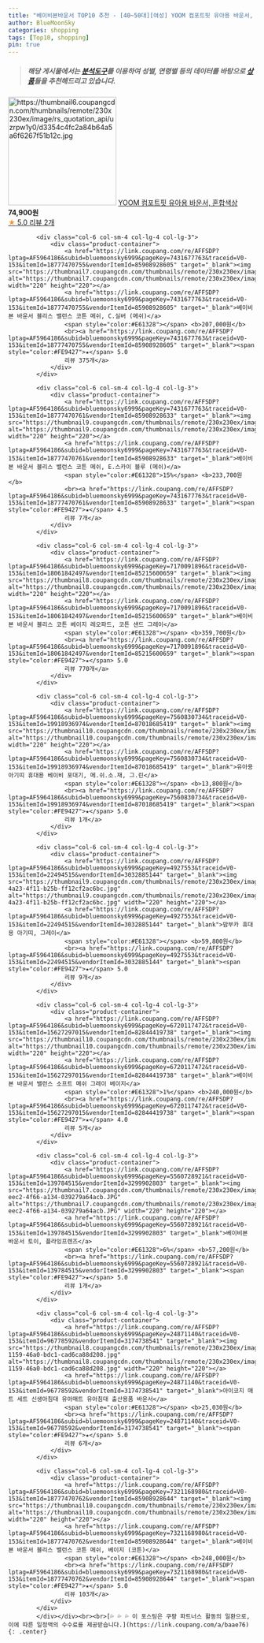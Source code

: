 ```yaml
---
title: "베이비뵨바운서 TOP10 추천 - [40~50대][여성] YOOM 컴포트핏 유아용 바운서, 혼합색상"
author: BlueMoonSky
categories: shopping
tags: [Top10, shopping]
pin: true
---
```


> ##### 해당 게시물에서는 [**분석도구**](https://itemscout.io/)를 이용하여 **성별**, **연령별** 등의 데이터를 바탕으로 [**상품**](https://link.coupang.com/a/baae76)들을 추천해드리고 있습니다.
<div class="container"><div class="row">
            <div class="col-6 col-sm-4 col-lg-4 col-lg-3">
                <div class="product-container">
                    <a href="https://link.coupang.com/re/AFFSDP?lptag=AF5964186&subid=bluemoonsky6999&pageKey=6976205655&traceid=V0-153&itemId=17028417806&vendorItemId=84203742153" target="_blank"><img src="https://thumbnail6.coupangcdn.com/thumbnails/remote/230x230ex/image/rs_quotation_api/uzrpw1y0/d3354c4fc2a84b64a5a6f6267f51b12c.jpg" alt="https://thumbnail6.coupangcdn.com/thumbnails/remote/230x230ex/image/rs_quotation_api/uzrpw1y0/d3354c4fc2a84b64a5a6f6267f51b12c.jpg" width="220" height="220"></a>
                    <a href="https://link.coupang.com/re/AFFSDP?lptag=AF5964186&subid=bluemoonsky6999&pageKey=6976205655&traceid=V0-153&itemId=17028417806&vendorItemId=84203742153" target="_blank">YOOM 컴포트핏 유아용 바운서, 혼합색상</a>
                    <span style="color:#E61328"></span> <b>74,900원</b>
                    <br><a href="https://link.coupang.com/re/AFFSDP?lptag=AF5964186&subid=bluemoonsky6999&pageKey=6976205655&traceid=V0-153&itemId=17028417806&vendorItemId=84203742153" target="_blank"><span style="color:#FE9427">★</span> 5.0
                    리뷰 2개</a>
                </div>
            </div>
            
            <div class="col-6 col-sm-4 col-lg-4 col-lg-3">
                <div class="product-container">
                    <a href="https://link.coupang.com/re/AFFSDP?lptag=AF5964186&subid=bluemoonsky6999&pageKey=7431677763&traceid=V0-153&itemId=18777470755&vendorItemId=85908928605" target="_blank"><img src="https://thumbnail7.coupangcdn.com/thumbnails/remote/230x230ex/image/vendor_inventory/e26e/97a66b1b98dba17d833d3f10392bfe54f59c55d1d506aa8cbabb7c34275e.jpg" alt="https://thumbnail7.coupangcdn.com/thumbnails/remote/230x230ex/image/vendor_inventory/e26e/97a66b1b98dba17d833d3f10392bfe54f59c55d1d506aa8cbabb7c34275e.jpg" width="220" height="220"></a>
                    <a href="https://link.coupang.com/re/AFFSDP?lptag=AF5964186&subid=bluemoonsky6999&pageKey=7431677763&traceid=V0-153&itemId=18777470755&vendorItemId=85908928605" target="_blank">베이비뵨 바운서 블리스 밸런스 코튼 메쉬, C.실버 (메쉬)</a>
                    <span style="color:#E61328"></span> <b>207,000원</b>
                    <br><a href="https://link.coupang.com/re/AFFSDP?lptag=AF5964186&subid=bluemoonsky6999&pageKey=7431677763&traceid=V0-153&itemId=18777470755&vendorItemId=85908928605" target="_blank"><span style="color:#FE9427">★</span> 5.0
                    리뷰 375개</a>
                </div>
            </div>
            
            <div class="col-6 col-sm-4 col-lg-4 col-lg-3">
                <div class="product-container">
                    <a href="https://link.coupang.com/re/AFFSDP?lptag=AF5964186&subid=bluemoonsky6999&pageKey=7431677763&traceid=V0-153&itemId=18777470761&vendorItemId=85908928633" target="_blank"><img src="https://thumbnail9.coupangcdn.com/thumbnails/remote/230x230ex/image/vendor_inventory/580c/ac900fbf753f9e490b15d84e73259eafd53a22c2dd504d34a9df46bd03e7.jpg" alt="https://thumbnail9.coupangcdn.com/thumbnails/remote/230x230ex/image/vendor_inventory/580c/ac900fbf753f9e490b15d84e73259eafd53a22c2dd504d34a9df46bd03e7.jpg" width="220" height="220"></a>
                    <a href="https://link.coupang.com/re/AFFSDP?lptag=AF5964186&subid=bluemoonsky6999&pageKey=7431677763&traceid=V0-153&itemId=18777470761&vendorItemId=85908928633" target="_blank">베이비뵨 바운서 블리스 밸런스 코튼 메쉬, E.스카이 블루 (메쉬)</a>
                    <span style="color:#E61328">15%</span> <b>233,700원</b>
                    <br><a href="https://link.coupang.com/re/AFFSDP?lptag=AF5964186&subid=bluemoonsky6999&pageKey=7431677763&traceid=V0-153&itemId=18777470761&vendorItemId=85908928633" target="_blank"><span style="color:#FE9427">★</span> 4.5
                    리뷰 7개</a>
                </div>
            </div>
            
            <div class="col-6 col-sm-4 col-lg-4 col-lg-3">
                <div class="product-container">
                    <a href="https://link.coupang.com/re/AFFSDP?lptag=AF5964186&subid=bluemoonsky6999&pageKey=7170091896&traceid=V0-153&itemId=18061842497&vendorItemId=85215600659" target="_blank"><img src="https://thumbnail8.coupangcdn.com/thumbnails/remote/230x230ex/image/vendor_inventory/99f6/75a17401053ef1e3ab1fda3572e561eddb23a30ff323577f9087824ececd.jpg" alt="https://thumbnail8.coupangcdn.com/thumbnails/remote/230x230ex/image/vendor_inventory/99f6/75a17401053ef1e3ab1fda3572e561eddb23a30ff323577f9087824ececd.jpg" width="220" height="220"></a>
                    <a href="https://link.coupang.com/re/AFFSDP?lptag=AF5964186&subid=bluemoonsky6999&pageKey=7170091896&traceid=V0-153&itemId=18061842497&vendorItemId=85215600659" target="_blank">베이비뵨 바운서 블리스 코튼 베이지 레오파드, 코튼 샌드 그레이</a>
                    <span style="color:#E61328"></span> <b>359,700원</b>
                    <br><a href="https://link.coupang.com/re/AFFSDP?lptag=AF5964186&subid=bluemoonsky6999&pageKey=7170091896&traceid=V0-153&itemId=18061842497&vendorItemId=85215600659" target="_blank"><span style="color:#FE9427">★</span> 5.0
                    리뷰 770개</a>
                </div>
            </div>
            
            <div class="col-6 col-sm-4 col-lg-4 col-lg-3">
                <div class="product-container">
                    <a href="https://link.coupang.com/re/AFFSDP?lptag=AF5964186&subid=bluemoonsky6999&pageKey=7560830734&traceid=V0-153&itemId=19918936974&vendorItemId=87018685419" target="_blank"><img src="https://thumbnail10.coupangcdn.com/thumbnails/remote/230x230ex/image/vendor_inventory/8d68/ff2af6df86e5dd623155f4094c9243ec2fbc1dd6467990e836a28d01869c.jpg" alt="https://thumbnail10.coupangcdn.com/thumbnails/remote/230x230ex/image/vendor_inventory/8d68/ff2af6df86e5dd623155f4094c9243ec2fbc1dd6467990e836a28d01869c.jpg" width="220" height="220"></a>
                    <a href="https://link.coupang.com/re/AFFSDP?lptag=AF5964186&subid=bluemoonsky6999&pageKey=7560830734&traceid=V0-153&itemId=19918936974&vendorItemId=87018685419" target="_blank">유아용 아기띠 휴대용 베이비 포대기, 메.쉬.소.재, 그.린</a>
                    <span style="color:#E61328"></span> <b>13,800원</b>
                    <br><a href="https://link.coupang.com/re/AFFSDP?lptag=AF5964186&subid=bluemoonsky6999&pageKey=7560830734&traceid=V0-153&itemId=19918936974&vendorItemId=87018685419" target="_blank"><span style="color:#FE9427">★</span> 5.0
                    리뷰 1개</a>
                </div>
            </div>
            
            <div class="col-6 col-sm-4 col-lg-4 col-lg-3">
                <div class="product-container">
                    <a href="https://link.coupang.com/re/AFFSDP?lptag=AF5964186&subid=bluemoonsky6999&pageKey=4927553&traceid=V0-153&itemId=22494515&vendorItemId=3032885144" target="_blank"><img src="https://thumbnail9.coupangcdn.com/thumbnails/remote/230x230ex/image/vendor_inventory/images/2016/06/24/16/6/efcf1527-4a23-4f11-b25b-ff12cf2ac6bc.jpg" alt="https://thumbnail9.coupangcdn.com/thumbnails/remote/230x230ex/image/vendor_inventory/images/2016/06/24/16/6/efcf1527-4a23-4f11-b25b-ff12cf2ac6bc.jpg" width="220" height="220"></a>
                    <a href="https://link.coupang.com/re/AFFSDP?lptag=AF5964186&subid=bluemoonsky6999&pageKey=4927553&traceid=V0-153&itemId=22494515&vendorItemId=3032885144" target="_blank">맘부카 휴대용 아기띠, 그레이</a>
                    <span style="color:#E61328"></span> <b>59,800원</b>
                    <br><a href="https://link.coupang.com/re/AFFSDP?lptag=AF5964186&subid=bluemoonsky6999&pageKey=4927553&traceid=V0-153&itemId=22494515&vendorItemId=3032885144" target="_blank"><span style="color:#FE9427">★</span> 5.0
                    리뷰 9개</a>
                </div>
            </div>
            
            <div class="col-6 col-sm-4 col-lg-4 col-lg-3">
                <div class="product-container">
                    <a href="https://link.coupang.com/re/AFFSDP?lptag=AF5964186&subid=bluemoonsky6999&pageKey=6720117472&traceid=V0-153&itemId=15627297015&vendorItemId=82844419738" target="_blank"><img src="https://thumbnail10.coupangcdn.com/thumbnails/remote/230x230ex/image/vendor_inventory/1852/d8043cb7bc485c9d62751b8c0905833d1bfa9c4ea0c0ceaf8934395f41f2.jpg" alt="https://thumbnail10.coupangcdn.com/thumbnails/remote/230x230ex/image/vendor_inventory/1852/d8043cb7bc485c9d62751b8c0905833d1bfa9c4ea0c0ceaf8934395f41f2.jpg" width="220" height="220"></a>
                    <a href="https://link.coupang.com/re/AFFSDP?lptag=AF5964186&subid=bluemoonsky6999&pageKey=6720117472&traceid=V0-153&itemId=15627297015&vendorItemId=82844419738" target="_blank">베이비뵨 바운서 밸런스 소프트 메쉬 그레이 베이지</a>
                    <span style="color:#E61328">1%</span> <b>240,000원</b>
                    <br><a href="https://link.coupang.com/re/AFFSDP?lptag=AF5964186&subid=bluemoonsky6999&pageKey=6720117472&traceid=V0-153&itemId=15627297015&vendorItemId=82844419738" target="_blank"><span style="color:#FE9427">★</span> 4.0
                    리뷰 5개</a>
                </div>
            </div>
            
            <div class="col-6 col-sm-4 col-lg-4 col-lg-3">
                <div class="product-container">
                    <a href="https://link.coupang.com/re/AFFSDP?lptag=AF5964186&subid=bluemoonsky6999&pageKey=5560728921&traceid=V0-153&itemId=139784515&vendorItemId=3299902803" target="_blank"><img src="https://thumbnail7.coupangcdn.com/thumbnails/remote/230x230ex/image/retail/images/2017/09/20/14/6/6b2c35a9-eec2-4f66-a134-039279a64acb.JPG" alt="https://thumbnail7.coupangcdn.com/thumbnails/remote/230x230ex/image/retail/images/2017/09/20/14/6/6b2c35a9-eec2-4f66-a134-039279a64acb.JPG" width="220" height="220"></a>
                    <a href="https://link.coupang.com/re/AFFSDP?lptag=AF5964186&subid=bluemoonsky6999&pageKey=5560728921&traceid=V0-153&itemId=139784515&vendorItemId=3299902803" target="_blank">베이비뵨 바운서 토이, 플라잉프렌즈</a>
                    <span style="color:#E61328">6%</span> <b>57,200원</b>
                    <br><a href="https://link.coupang.com/re/AFFSDP?lptag=AF5964186&subid=bluemoonsky6999&pageKey=5560728921&traceid=V0-153&itemId=139784515&vendorItemId=3299902803" target="_blank"><span style="color:#FE9427">★</span> 5.0
                    리뷰 1개</a>
                </div>
            </div>
            
            <div class="col-6 col-sm-4 col-lg-4 col-lg-3">
                <div class="product-container">
                    <a href="https://link.coupang.com/re/AFFSDP?lptag=AF5964186&subid=bluemoonsky6999&pageKey=24871140&traceid=V0-153&itemId=96778592&vendorItemId=3174738541" target="_blank"><img src="https://thumbnail8.coupangcdn.com/thumbnails/remote/230x230ex/image/vendor_inventory/images/2017/06/22/16/9/0d43839f-1159-46a0-bdc1-cad6ca88d208.jpg" alt="https://thumbnail8.coupangcdn.com/thumbnails/remote/230x230ex/image/vendor_inventory/images/2017/06/22/16/9/0d43839f-1159-46a0-bdc1-cad6ca88d208.jpg" width="220" height="220"></a>
                    <a href="https://link.coupang.com/re/AFFSDP?lptag=AF5964186&subid=bluemoonsky6999&pageKey=24871140&traceid=V0-153&itemId=96778592&vendorItemId=3174738541" target="_blank">아이코지 매트 세트 신생아침대 유아매트 유아침대 출산용품 바운서</a>
                    <span style="color:#E61328"></span> <b>25,030원</b>
                    <br><a href="https://link.coupang.com/re/AFFSDP?lptag=AF5964186&subid=bluemoonsky6999&pageKey=24871140&traceid=V0-153&itemId=96778592&vendorItemId=3174738541" target="_blank"><span style="color:#FE9427">★</span> 5.0
                    리뷰 6개</a>
                </div>
            </div>
            
            <div class="col-6 col-sm-4 col-lg-4 col-lg-3">
                <div class="product-container">
                    <a href="https://link.coupang.com/re/AFFSDP?lptag=AF5964186&subid=bluemoonsky6999&pageKey=7321168980&traceid=V0-153&itemId=18777470762&vendorItemId=85908928644" target="_blank"><img src="https://thumbnail10.coupangcdn.com/thumbnails/remote/230x230ex/image/vendor_inventory/473e/778e7ad506fdd173a9e1244bc2f606b8904490de31c9c7dd2664159a664b.jpg" alt="https://thumbnail10.coupangcdn.com/thumbnails/remote/230x230ex/image/vendor_inventory/473e/778e7ad506fdd173a9e1244bc2f606b8904490de31c9c7dd2664159a664b.jpg" width="220" height="220"></a>
                    <a href="https://link.coupang.com/re/AFFSDP?lptag=AF5964186&subid=bluemoonsky6999&pageKey=7321168980&traceid=V0-153&itemId=18777470762&vendorItemId=85908928644" target="_blank">베이비뵨 바운서 블리스 밸런스 코튼 메쉬, 베이지 (코튼)</a>
                    <span style="color:#E61328"></span> <b>248,000원</b>
                    <br><a href="https://link.coupang.com/re/AFFSDP?lptag=AF5964186&subid=bluemoonsky6999&pageKey=7321168980&traceid=V0-153&itemId=18777470762&vendorItemId=85908928644" target="_blank"><span style="color:#FE9427">★</span> 5.0
                    리뷰 103개</a>
                </div>
            </div>
            </div></div><br><br>[💦 💦 💦 이 포스팅은 쿠팡 파트너스 활동의 일환으로, 이에 따른 일정액의 수수료를 제공받습니다.](https://link.coupang.com/a/baae76){: .center}